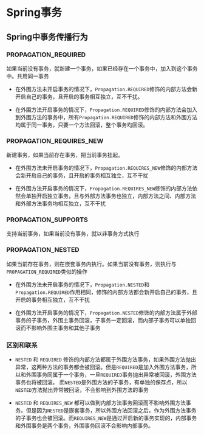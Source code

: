 # Spring事务

## Spring中事务传播行为

### PROPAGATION_REQUIRED 

如果当前没有事务，就新建一个事务，如果已经存在一个事务中，加入到这个事务中。共用同一事务

+ 在外围方法未开启事务的情况下，`Propagation.REQUIRED`修饰的内部方法会新开启自己的事务，且开启的事务相互独立，互不干扰。

+ 在外围方法开启事务的情况下，`Propagation.REQUIRED`修饰的内部方法会加入到外围方法的事务中，所有`Propagation.REQUIRED`修饰的内部方法和外围方法均属于同一事务，只要一个方法回滚，整个事务均回滚。

### PROPAGATION_REQUIRES_NEW 

新建事务，如果当前存在事务，把当前事务挂起。

+ 在外围方法未开启事务的情况下，`Propagation.REQUIRES_NEW`修饰的内部方法会新开启自己的事务，且开启的事务相互独立，互不干扰

+ 在外围方法开启事务的情况下，`Propagation.REQUIRES_NEW`修饰的内部方法依然会单独开启独立事务，且与外部方法事务也独立，内部方法之间、内部方法和外部方法事务均相互独立，互不干扰

### PROPAGATION_SUPPORTS 

支持当前事务，如果当前没有事务，就以非事务方式执行

### PROPAGATION_NESTED 

如果当前存在事务，则在嵌套事务内执行。如果当前没有事务，则执行与`PROPAGATION_REQUIRED`类似的操作

+ 在外围方法未开启事务的情况下，`Propagation.NESTED`和`Propagation.REQUIRED`作用相同，修饰的内部方法都会新开启自己的事务，且开启的事务相互独立，互不干扰

+ 在外围方法开启事务的情况下，`Propagation.NESTED`修饰的内部方法属于外部事务的子事务，外围主事务回滚，子事务一定回滚，而内部子事务可以单独回滚而不影响外围主事务和其他子事务

### 区别和联系

+ `NESTED` 和 `REQUIRED` 修饰的内部方法都属于外围方法事务，如果外围方法抛出异常，这两种方法的事务都会被回滚。但是`REQUIRED`是加入外围方法事务，所以和外围事务同属于一个事务，一旦`REQUIRED`事务抛出异常被回滚，外围方法事务也将被回滚。
而`NESTED`是外围方法的子事务，有单独的保存点，所以`NESTED`方法抛出异常被回滚，不会影响到外围方法的事务

+ `NESTED` 和 `REQUIRES_NEW` 都可以做到内部方法事务回滚而不影响外围方法事务。但是因为`NESTED`是嵌套事务，所以外围方法回滚之后，作为外围方法事务的子事务也会被回滚。而`REQUIRES_NEW`是通过开启新的事务实现的，内部事务和外围事务是两个事务，外围事务回滚不会影响内部事务。

